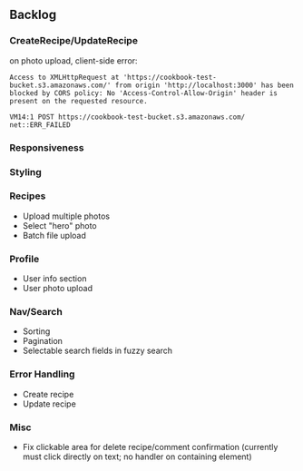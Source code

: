 ## Backlog

### CreateRecipe/UpdateRecipe

on photo upload, client-side error:

```Access to XMLHttpRequest at 'https://cookbook-test-bucket.s3.amazonaws.com/' from origin 'http://localhost:3000' has been blocked by CORS policy: No 'Access-Control-Allow-Origin' header is present on the requested resource.```

```VM14:1 POST https://cookbook-test-bucket.s3.amazonaws.com/ net::ERR_FAILED```

### Responsiveness

### Styling

### Recipes
- Upload multiple photos
- Select "hero" photo 
- Batch file upload

### Profile
- User info section
- User photo upload

### Nav/Search
- Sorting
- Pagination
- Selectable search fields in fuzzy search

### Error Handling
- Create recipe
- Update recipe

### Misc
- Fix clickable area for delete recipe/comment confirmation (currently must click directly on text; no handler on containing element)
